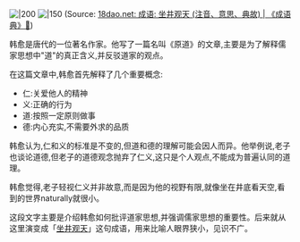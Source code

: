 

![|200](https://chengyu.18dao.net/image-chengyu/%E5%9D%90%E4%BA%95%E8%A7%80%E5%A4%A9.jpg)
![|150](https://i.imgur.com/7pl6b9J.webp)
(Source:  [18dao.net: 成语: 坐井观天 (注音、意思、典故) | 《成语典》📘](https://chengyu.18dao.net/zh-hans/chengyu/%E5%9D%90%E4%BA%95%E8%A7%80%E5%A4%A9))


韩愈是唐代的一位著名作家。他写了一篇名叫《原道》的文章,主要是为了解释儒家思想中"道"的真正含义,并反驳道家的观点。

在这篇文章中,韩愈首先解释了几个重要概念:

- 仁:关爱他人的精神
- 义:正确的行为
- 道:按照一定原则做事
- 德:内心充实,不需要外求的品质

韩愈认为,仁和义的标准是不变的,但道和德的理解可能会因人而异。他举例说,老子也谈论道德,但老子的道德观念抛弃了仁义,这只是个人观点,不能成为普遍认同的道理。

韩愈觉得,老子轻视仁义并非故意,而是因为他的视野有限,就像坐在井底看天空,看到的世界naturally就很小。

这段文字主要是介绍韩愈如何批评道家思想,并强调儒家思想的重要性。后来就从这里演变成「[坐井观天](https://chengyu.18dao.net/zh-hans/chengyu/%E5%9D%90%E4%BA%95%E8%A7%80%E5%A4%A9)」这句成语，用来比喻人眼界狭小，见识不广。
